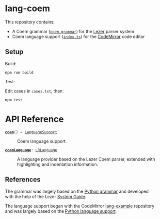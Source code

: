 # lang-coem

This repository contains:

- A Coem grammar ([`coem.grammar`](https://github.com/coem-lang/lang-coem/blob/main/src/syntax.grammar)) for the [Lezer](https://lezer.codemirror.net/) parser system
- Coem language support ([`index.ts`](https://github.com/coem-lang/lang-coem/blob/main/src/index.ts)) for the [CodeMirror](https://codemirror.net/6/) code editor

## Setup

Build:

```
npm run build
```

Test:

Edit cases in `cases.txt`, then:

```
npm test
```

# API Reference

<dl>
  <dt id="user-content-coem">
    <code><strong><a href="#user-content-coem">coem</a></strong>() → <a href="https://codemirror.net/6/docs/ref#language.LanguageSupport">LanguageSupport</a></code>
  </dt>
  <dd><p>Coem language support.</p></dd>
  <dt id="user-content-coemlanguage">
    <code><strong><a href="#user-content-coemlanguage">coemLanguage</a></strong>: <a href="https://codemirror.net/6/docs/ref#language.LRLanguage">LRLanguage</a></code>
  </dt>
  <dd><p>A language provider based on the Lezer Coem parser, extended with highlighting and indentation information.</p>
</dd>
</dl>

## References

The grammar was largely based on the [Python grammar](https://github.com/lezer-parser/python) and developed with the help of the Lezer [System Guide](https://lezer.codemirror.net/docs/guide/).

The language support began with the CodeMirror [lang-example](https://github.com/codemirror/lang-example) repository and was largely based on the [Python language support](https://github.com/codemirror/lang-python/blob/main/README.md).